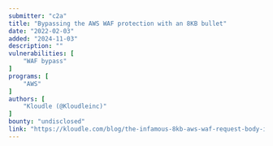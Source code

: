 ```yaml
---
submitter: "c2a"
title: "Bypassing the AWS WAF protection with an 8KB bullet"
date: "2022-02-03"
added: "2024-11-03"
description: ""
vulnerabilities: [
    "WAF bypass"
]
programs: [
    "AWS"
]
authors: [
    "Kloudle (@Kloudleinc)"
]
bounty: "undisclosed"
link: "https://kloudle.com/blog/the-infamous-8kb-aws-waf-request-body-inspection-limitation"
---
```




